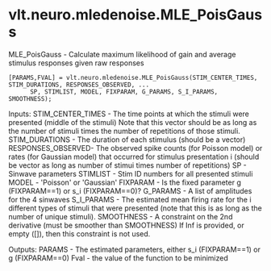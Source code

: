 # vlt.neuro.mledenoise.MLE_PoisGauss

 MLE_PoisGauss - Calculate maximum likelihood of gain and average stimulus responses given raw responses
    
    [PARAMS,FVAL] = vlt.neuro.mledenoise.MLE_PoisGauss(STIM_CENTER_TIMES, STIM_DURATIONS, RESPONSES_OBSERVED, ...
          SP, STIMLIST, MODEL, FIXPARAM, G_PARAMS, S_I_PARAMS, SMOOTHNESS);
 
   Inputs:
    STIM_CENTER_TIMES - The time points at which the stimuli were presented (middle of the stimuli)
                        Note that this vector should be as long as the number of stimuli times the
                        number of repetitions of those stimuli.
    STIM_DURATIONS -    The duration of each stimulus (should be a vector)
    RESPONSES_OBSERVED- The observed spike counts (for Poisson model) or rates (for Gaussian model)
                         that occurred for stimulus presentation i
                         (should be vector as long as number of stimui times number of repetitions)
    SP - Sinwave parameters
    STIMLIST - Stim ID numbers for all presented stimuli
    MODEL - 'Poisson' or 'Gaussian'
    FIXPARAM - Is the fixed parameter g (FIXPARAM==1) or s_i (FIXPARAM==0)?
    G_PARAMS - A list of amplitudes for the 4 sinwaves
    S_I_PARAMS - The estimated mean firing rate for the i different types of stimuli that were 
                 presented (note that this is as long as the number of unique stimuli).
    SMOOTHNESS - A constraint on the 2nd derivative (must be smoother than SMOOTHNESS)
                 If Inf is provided, or empty ([]), then this constraint is not used.
 
   Outputs: 
     PARAMS - The estimated parameters, either s_i (FIXPARAM==1) or g (FIXPARAM==0)
     Fval - the value of the function to be minimized
